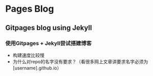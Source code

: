 # Pages Blog


## Gitpages blog using Jekyll

### 使用Gitpages + Jekyll尝试搭建博客

- 构建速度比较慢
- 为什么对repo的名字没有要求？（看很多网上文章讲要求名字必须为[username].github.io）
